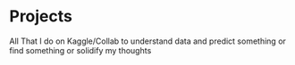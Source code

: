 # Projects
All That I do on Kaggle/Collab to understand data and predict something or find something or solidify my thoughts
